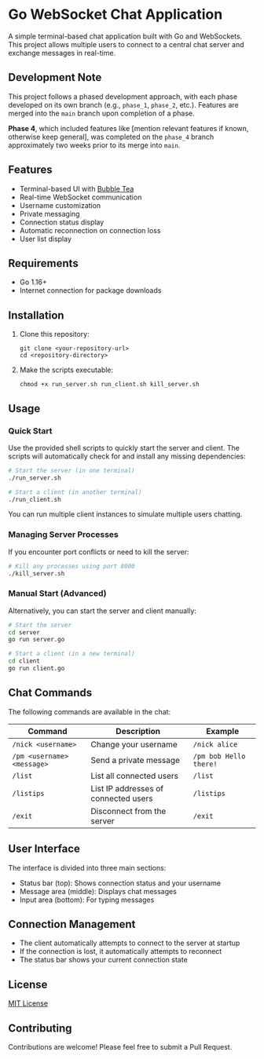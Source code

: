 # Go WebSocket Chat Application

A simple terminal-based chat application built with Go and WebSockets. This project allows multiple users to connect to a central chat server and exchange messages in real-time.

## Development Note

This project follows a phased development approach, with each phase developed on its own branch (e.g., `phase_1`, `phase_2`, etc.). Features are merged into the `main` branch upon completion of a phase.

**Phase 4**, which included features like [mention relevant features if known, otherwise keep general], was completed on the `phase_4` branch approximately two weeks prior to its merge into `main`.

## Features

- Terminal-based UI with [Bubble Tea](https://github.com/charmbracelet/bubbletea)
- Real-time WebSocket communication
- Username customization
- Private messaging
- Connection status display
- Automatic reconnection on connection loss
- User list display

## Requirements

- Go 1.16+
- Internet connection for package downloads

## Installation

1. Clone this repository:

   ```
   git clone <your-repository-url>
   cd <repository-directory>
   ```

2. Make the scripts executable:
   ```
   chmod +x run_server.sh run_client.sh kill_server.sh
   ```

## Usage

### Quick Start

Use the provided shell scripts to quickly start the server and client. The scripts will automatically check for and install any missing dependencies:

```bash
# Start the server (in one terminal)
./run_server.sh

# Start a client (in another terminal)
./run_client.sh
```

You can run multiple client instances to simulate multiple users chatting.

### Managing Server Processes

If you encounter port conflicts or need to kill the server:

```bash
# Kill any processes using port 8000
./kill_server.sh
```

### Manual Start (Advanced)

Alternatively, you can start the server and client manually:

```bash
# Start the server
cd server
go run server.go

# Start a client (in a new terminal)
cd client
go run client.go
```

## Chat Commands

The following commands are available in the chat:

| Command                    | Description                          | Example                |
| -------------------------- | ------------------------------------ | ---------------------- |
| `/nick <username>`         | Change your username                 | `/nick alice`          |
| `/pm <username> <message>` | Send a private message               | `/pm bob Hello there!` |
| `/list`                    | List all connected users             | `/list`                |
| `/listips`                 | List IP addresses of connected users | `/listips`             |
| `/exit`                    | Disconnect from the server           | `/exit`                |

## User Interface

The interface is divided into three main sections:

- Status bar (top): Shows connection status and your username
- Message area (middle): Displays chat messages
- Input area (bottom): For typing messages

## Connection Management

- The client automatically attempts to connect to the server at startup
- If the connection is lost, it automatically attempts to reconnect
- The status bar shows your current connection state

## License

[MIT License](LICENSE)

## Contributing

Contributions are welcome! Please feel free to submit a Pull Request.
